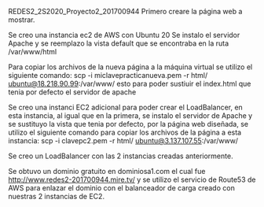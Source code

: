 REDES2_2S2020_Proyecto2_201700944
Primero creare la página web a mostrar.

Se creo una instancia ec2 de AWS con Ubuntu 20 Se instalo el servidor Apache y se reemplazo la vista default que se encontraba en la ruta /var/www/html

Para copiar los archivos de la nueva página a la máquina virtual se utilizo el siguiente comando: scp -i miclavepracticanueva.pem -r html/ ubuntu@18.218.90.99:/var/www/ esto para poder sustiuir el index.html que tenia por defecto el servidor de apache

Se creo una instanci EC2 adicional para poder crear el LoadBalancer, en esta instancia, al igual que en la primera, se instalo el servidor de Apache
y se sustituyo la vista que tenia por defecto, por la página web diseñada, se utilizo el siguiente comando para copiar los archivos de la página a esta instancia:
scp -i clavepc2.pem -r html/ ubuntu@3.137.107.55:/var/www/

Se creo un LoadBalancer con las 2 instancias creadas anteriormente.

Se obtuvo un dominio gratuito en dominiosa1.com el cual fue http://www.redes2-201700944.mire.tv/ y se utilizo el servicio de Route53 de AWS para enlazar el dominio
con el balanceador de carga creado con nuestras 2 instancias de EC2.
